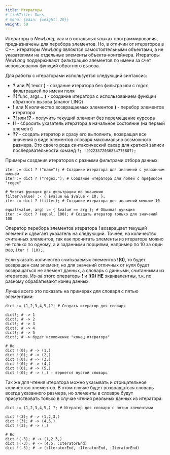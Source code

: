 ```yaml
---
title: Итераторы
# linkTitle: Docs
# menu: {main: {weight: 20}}
weight: 50
---
```


Итераторы в *NewLang*, как и в остальных языках программирования, предназначены для перебора элементов. Но, в отличии от итераторов в С++, итераторы *NewLang* являются самостоятельными объектами, а не указателями на отдельные элементы объекта-контейнера. Итераторы *NewLang* поддерживают фильтрацию элементов по имени за счет использования функций обратного вызова.

Для работы с итераторами используется следующий синтаксис:
- **?** или **?(** текст **)** - создание итератора без фильтра или с *regex* фильтрацией по имени поля
- **?(** func, args... **)** - создание итератора с использованием функции обратного вызова (аналог LINQ)
- **!** или **!(** количество возвращаемых элементов **)** - перебор элементов итератора
- **?!** или **!?** - получить текущий элемент без перемещение курсора
- **!!** - сбросить указатель итератора в начальное состояние (на первый элемент)
- **??** - создать итератор и сразу его выполнить, возвращая все значения в виде элементов словаря максимально возможного размера. Это своего рода синтаксический сахар для краткой записи последовательности команд `?; !(9223372036854775807);`

Примеры создания итераторов с разными фильтрами отбора данных:
```
iter := dict ? ("name"); # Создание итератора для значений с указанным именем
iter := dict ? ("regex."); # Создание итератора для полей с префиксом "regex"

# Чистая функция для фильтрации по значению
filter(value) :- { $value && $value < 10; }; 
iter := dict ? (filter); # Создание итератора для значений меньше 10

equal(value, arg) := { $value == arg }; # Обычная функция
iter := dict ? (equal, 100); # Создать итератор только для значений 100
```

Оператор перебора элементов итератора **!** возвращает текущий элемент и сдвигает указатель на следующий. Точнее, на количество считанных элементов, так как прочитать элементы из итератора можно не только по одному, а и заданными порциями, например по 10 за один раз, `iter ! (10);`.

Если указать количество считываемых элементов **!(0)**, то будет возвращен сам элемент, но для значений отличных от нуля будет возвращаться не элемент данных, а словарь с данными, считанными из итератора. Из-за этого операторы **!** и **!(0)** **НЕ** эквивалентны, т.к. по разному обрабатывают конец данных.

Лучше всего это показать на примерах для словаря с пятью элементами:
```
dict := (1,2,3,4,5,)?; # Создать итератор для словаря

dict!; # -> 1
dict!; # -> 2
dict!; # -> 3
dict!; # -> 4
dict!; # -> 5
dict!; # -> будет исключение "конец итератора"

# Но
dict !(0); # -> (1,)
dict !(0); # -> (2,)
dict !(0); # -> (3,)
dict !(0); # -> (4,)
dict !(0); # -> (5,)
dict !(0); # -> (,) - вернется пустой словарь
```

Так же для чтения итератора можно указывать и отрицательное количество элементов. В этом случае будет возвращаться словарь всегда указанного размера, но элементы в словаре будут присутствовать только в случае чтения реальных данных из итератора:
```
dict := (1,2,3,4,5,) ?; # Итератор для словаря с пятью элементами

dict !(3); # -> (1,2,3,)
dict !(3); # -> (4,5,)
dict !(3); # -> (,)

# Но
dict !(-3); # -> (1,2,3,)
dict !(-3); # -> (4,5, :IteratorEnd)
dict !(-3); # -> (:IteratorEnd, :IteratorEnd, :IteratorEnd)
```


